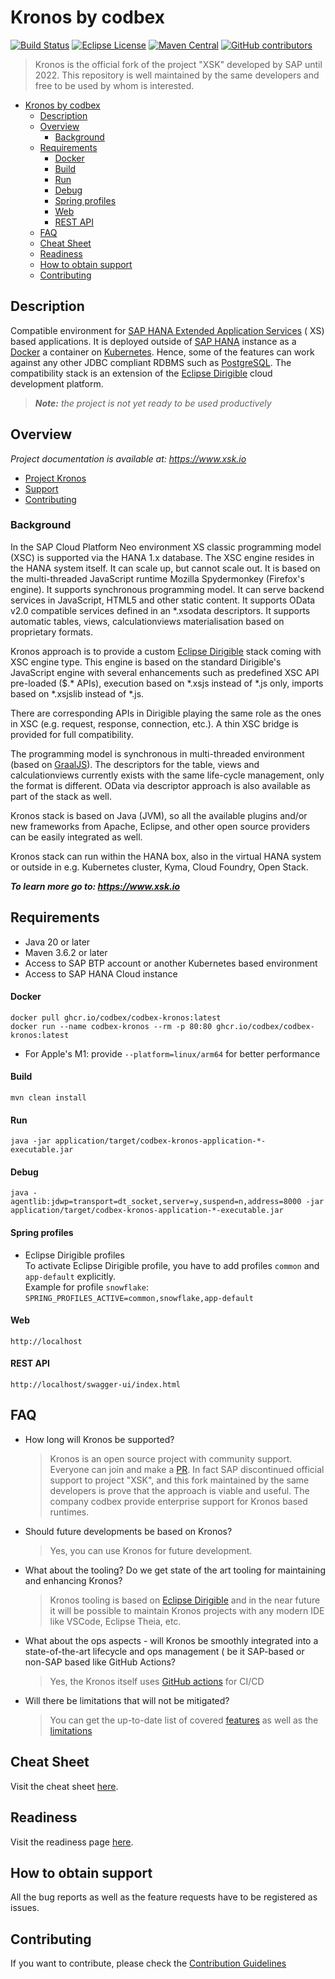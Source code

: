 # Kronos by codbex

[![Build Status](https://github.com/codbex/codbex-kronos/actions/workflows/build.yaml/badge.svg)](https://github.com/codbex/codbex-kronos/actions/workflows/build.yaml)
[![Eclipse License](https://img.shields.io/badge/License-EPL%202.0-brightgreen.svg)](https://github.com/codbex/codbex-kronos/blob/main/LICENSE)
[![Maven Central](https://img.shields.io/maven-central/v/com.codbex.kronos/codbex-kronos-application.svg)](https://central.sonatype.com/namespace/com.codbex.kronos)
[![GitHub contributors](https://img.shields.io/github/contributors/codbex/codbex-kronos.svg)](https://github.com/codbex/codbex-kronos/graphs/contributors)

> Kronos is the official fork of the project "XSK" developed by SAP until 2022. This repository is well maintained by
> the same developers
> and free to be used by whom is interested.

<!-- TOC -->
* [Kronos by codbex](#kronos-by-codbex)
  * [Description](#description)
  * [Overview](#overview)
    * [Background](#background)
  * [Requirements](#requirements)
      * [Docker](#docker)
      * [Build](#build)
      * [Run](#run)
      * [Debug](#debug)
      * [Spring profiles](#spring-profiles)
      * [Web](#web)
      * [REST API](#rest-api)
  * [FAQ](#faq)
  * [Cheat Sheet](#cheat-sheet)
  * [Readiness](#readiness)
  * [How to obtain support](#how-to-obtain-support)
  * [Contributing](#contributing)
<!-- TOC -->

## Description

Compatible environment
for [SAP HANA Extended Application Services](https://help.sap.com/viewer/52715f71adba4aaeb480d946c742d1f6/2.0.03/en-US/a6c0749255d84a81a154a7fc87dd33ce.html) (
XS) based applications. It is deployed outside
of [SAP HANA](https://www.sap.com/products/hana.html?btp=991d50bf-fa15-4979-ac4b-b280b0eb951f) instance as
a [Docker](https://www.docker.com/) a container on [Kubernetes](https://kubernetes.io/). Hence, some of the features can
work against any
other JDBC compliant RDBMS such as [PostgreSQL](https://www.postgresql.org/). The compatibility stack is an extension of
the [Eclipse Dirigible](https://github.com/eclipse/dirigible) cloud development platform.

> _**Note:** the project is not yet ready to be used productively_

## Overview

_Project documentation is available at: https://www.xsk.io_

- [Project Kronos](#background)
- [Support](#how-to-obtain-support)
- [Contributing](#contributing)

### Background

In the SAP Cloud Platform Neo environment XS classic programming model (XSC) is supported via the HANA 1.x database. The
XSC engine resides
in the HANA system itself. It can scale up, but cannot scale out. It is based on the multi-threaded JavaScript runtime
Mozilla
Spydermonkey (Firefox's engine). It supports synchronous programming model. It can serve backend services in JavaScript,
HTML5 and other
static content. It supports OData v2.0 compatible services defined in an \*.xsodata descriptors. It supports automatic
tables, views,
calculationviews materialisation based on proprietary formats.

Kronos approach is to provide a custom [Eclipse Dirigible](https://www.dirigible.io/) stack coming with XSC engine type.
This engine is
based on the standard Dirigible's JavaScript engine with several enhancements such as predefined XSC API pre-loaded ($.*
APIs), execution
based on \*.xsjs instead of \*.js only, imports based on \*.xsjslib instead of \*.js.

There are corresponding APIs in Dirigible playing the same role as the ones in XSC (e.g. request, response, connection,
etc.). A thin XSC
bridge is provided for full compatibility.

The programming model is synchronous in multi-threaded environment (based
on [GraalJS](https://github.com/graalvm/graaljs)). The descriptors
for the table, views and calculationviews currently exists with the same life-cycle management, only the format is
different. OData via
descriptor approach is also available as part of the stack as well.

Kronos stack is based on Java (JVM), so all the available plugins and/or new frameworks from Apache, Eclipse, and other
open source
providers can be easily integrated as well.

Kronos stack can run within the HANA box, also in the virtual HANA system or outside in e.g. Kubernetes cluster, Kyma,
Cloud Foundry, Open
Stack.

_**To learn more go to: https://www.xsk.io**_

## Requirements

- Java 20 or later
- Maven 3.6.2 or later
- Access to SAP BTP account or another Kubernetes based environment
- Access to SAP HANA Cloud instance

#### Docker

```
docker pull ghcr.io/codbex/codbex-kronos:latest
docker run --name codbex-kronos --rm -p 80:80 ghcr.io/codbex/codbex-kronos:latest
```

- For Apple's M1: provide `--platform=linux/arm64` for better performance

#### Build

```
mvn clean install
```

#### Run

```
java -jar application/target/codbex-kronos-application-*-executable.jar
```

#### Debug

```
java -agentlib:jdwp=transport=dt_socket,server=y,suspend=n,address=8000 -jar application/target/codbex-kronos-application-*-executable.jar
```

#### Spring profiles
- Eclipse Dirigible profiles<br>
  To activate Eclipse Dirigible profile, you have to add profiles `common` and `app-default` explicitly.<br>
  Example for profile `snowflake`: `SPRING_PROFILES_ACTIVE=common,snowflake,app-default`

#### Web

```
http://localhost
```

#### REST API

```
http://localhost/swagger-ui/index.html
```

## FAQ

- How long will Kronos be supported?

  > Kronos is an open source project with community support. Everyone can join and make a [PR](CONTRIBUTING.md). In fact
  SAP discontinued
  official support to project "XSK", and this fork maintained by the same developers is prove that the approach is
  viable and useful. The
  company codbex provide enterprise support for Kronos based runtimes.

- Should future developments be based on Kronos?

  > Yes, you can use Kronos for future development.

- What about the tooling? Do we get state of the art tooling for maintaining and enhancing Kronos?

  > Kronos tooling is based on [Eclipse Dirigible](https://www.dirigible.io/) and in the near future it will be possible
  to maintain Kronos
  projects with any modern IDE like VSCode, Eclipse Theia, etc.

- What about the ops aspects - will Kronos be smoothly integrated into a state-of-the-art lifecycle and ops management (
  be it SAP-based or
  non-SAP based like GitHub Actions?

  > Yes, the Kronos itself uses [GitHub actions](https://github.com/codbex/codbex-kronos/actions) for CI/CD

- Will there be limitations that will not be mitigated?

  > You can get the up-to-date list of covered [features](https://github.com/codbex/codbex-kronos/wiki/Readiness) as
  well as
  the [limitations](https://github.com/codbex/codbex-kronos/wiki/Limitations)

## Cheat Sheet

Visit the cheat sheet [here](https://github.com/codbex/codbex-kronos/wiki/Cheat-Sheet).

## Readiness

Visit the readiness page [here](https://github.com/codbex/codbex-kronos/wiki/Readiness).

## How to obtain support

All the bug reports as well as the feature requests have to be registered as issues.

## Contributing

If you want to contribute, please check the [Contribution Guidelines](CONTRIBUTING.md)
